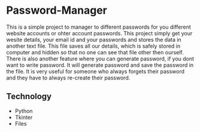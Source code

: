 # Password-Manager
This is a simple project to manager to different passwords for you different website accounts or ohter account passwords. This project simply get your wesite details, your email id and your passwords and stores the data in another text file. This file saves all our details, which is safely stored in computer and hidden so that no one can see that file other then ourself. There is also another feature where you can generate password, if you dont want to write password. It will generate password and save the password in the file. It is very useful for someone who always forgets their password and they have to always re-create their password.

## Technology
- Python
- Tkinter
- Files

